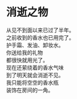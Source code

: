 # 消逝之物

从见不到面以来已过了半年。\
之前收到的香水也已用完了。\
护手霜、发油、卸妆水。\
你送给我的礼物\
都很快就用光了。\
现在还萦绕着的香水气味\
到了明天就会消逝不见。\
我只能将空空的香水瓶\
装饰在房间的一角。
